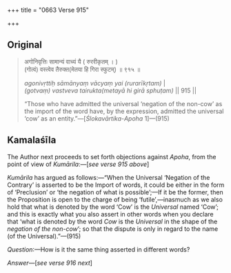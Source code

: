 +++
title = "0663 Verse 915"

+++
## Original 
>
> अगोनिवृत्तिः सामान्यं वाच्यं यै ( रुररीकृतम् । )  
> (गोत्वं) वस्त्वेव तैरुक्त(मेतया हि गिरा स्फुटम्) ॥ ९१५ ॥ 
>
> *agonivṛttiḥ sāmānyaṃ vācyaṃ yai (rurarīkṛtam)* \|  
> *(gotvaṃ) vastveva tairukta(metayā hi girā sphuṭam)* \|\| 915 \|\| 
>
> “Those who have admitted the universal ‘negation of the non-cow’ as the import of the word have, by the expression, admitted the universal ‘cow’ as an entity.”—[*Ślokavārtika*-*Apoha* 1]—(915)



## Kamalaśīla

The Author next proceeds to set forth objections against *Apoha*, from the point of view of *Kumārila*:—[*see verse 915 above*]

*Kumārila* has argued as follows:—“When the Universal ‘Negation of the Contrary’ is asserted to be the Import of words, it could be either in the form of ‘Preclusion’ or ‘the negation of what is possible’;—If it be the former, then the Proposition is open to the charge of being ‘futile’,—inasmuch as we also hold that what is denoted by the word ‘Cow’ is the *Universal* named ‘Cow’; and this is exactly what you also assert in other words when you declare that ‘what is denoted by the word *Cow* is the *Universal* in the shape of the *negation of the non-cow*’; so that the dispute is only in regard to the name (of the Universal).”—(915)

*Question*:—How is it the same thing asserted in different words?

*Answer*—[*see verse 916 next*]


